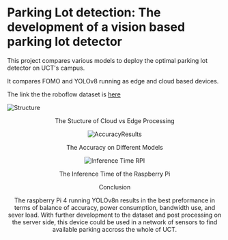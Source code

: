 # Parking Lot detection: The development of a vision based parking lot detector

This project compares various models to deploy the optimal parking lot detector on UCT's campus.

It compares FOMO and YOLOv8 running as edge and cloud based devices.

The link the the roboflow dataset is [here](https://app.roboflow.com/parkinglotdataset/mergedparkingdataset/16)


![Structure](https://github.com/user-attachments/assets/bbf294a9-e7f5-46d2-a8d2-d93d0a577348)
<div align="center">The Stucture of Cloud vs Edge Processing<div>


![AccuracyResults](https://github.com/user-attachments/assets/9faee921-4a49-4229-8ccd-dbde98d9c393)
<div align="center">The Accuracy on Different Models<div>


![Inference Time RPI](https://github.com/user-attachments/assets/e79fa0ae-4d54-4c87-892f-431203370a57)
<div align="center">The Inference Time of the Raspberry Pi<div>

Conclusion

The raspberry Pi 4 running YOLOv8n results in the best preformance in terms of balance of accuracy, power consumption, bandwidth use, and sever load.
With further development to the dataset and post processing on the server side, this device could be used in a network of sensors to find available parking accross the whole of UCT.


